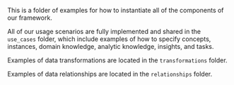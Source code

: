 This is a folder of examples for how to instantiate all of the components of our framework.

All of our usage scenarios are fully implemented and shared in the `use_cases` folder, which include examples of how to specify concepts, instances, domain knowledge, analytic knowledge, insights, and tasks.

Examples of data transformations are located in the `transformations` folder.

Examples of data relationships are located in the `relationships` folder.

